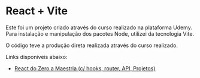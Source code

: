 # React + Vite

Este foi um projeto criado através do curso realizado na plataforma Udemy. Para instalação e manipulação dos pacotes Node, utilizei da tecnologia Vite. 

O código teve a produção direta realizada através do curso realizado. 

Links disponíveis abaixo:

- [React do Zero a Maestria (c/ hooks, router, API, Projetos)](https://www.udemy.com/course/react-do-zero-a-maestria-c-hooks-router-api-projetos/)
